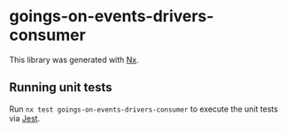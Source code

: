# goings-on-events-drivers-consumer

This library was generated with [Nx](https://nx.dev).

## Running unit tests

Run `nx test goings-on-events-drivers-consumer` to execute the unit tests via [Jest](https://jestjs.io).
